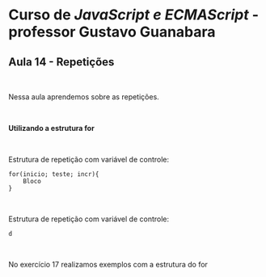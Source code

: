 # Curso de *JavaScript e ECMAScript* - professor Gustavo Guanabara 

## Aula 14 - Repetições
<br>
<p>Nessa aula aprendemos sobre as repetições.</p>
<br>
<p><strong>Utilizando a estrutura for</strong></p>
<br>
<p>Estrutura de repetição com variável de controle:</p>
<pre><code>for(inicio; teste; incr){
    Bloco
}
</code></pre>
<br>
<p>Estrutura de repetição com variável de controle:</p>
<pre><code>d
</code></pre>
<br>
<p>No exercício 17 realizamos exemplos com a estrutura do for</p>